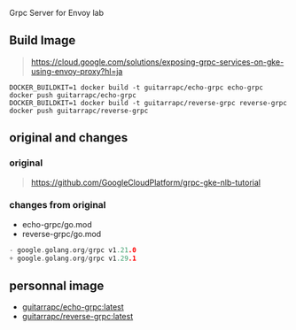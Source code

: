 Grpc Server for Envoy lab

## Build Image

> https://cloud.google.com/solutions/exposing-grpc-services-on-gke-using-envoy-proxy?hl=ja

```shell
DOCKER_BUILDKIT=1 docker build -t guitarrapc/echo-grpc echo-grpc
docker push guitarrapc/echo-grpc
DOCKER_BUILDKIT=1 docker build -t guitarrapc/reverse-grpc reverse-grpc
docker push guitarrapc/reverse-grpc
```

## original and changes

### original

> https://github.com/GoogleCloudPlatform/grpc-gke-nlb-tutorial


### changes from original

* echo-grpc/go.mod
* reverse-grpc/go.mod

```go
- google.golang.org/grpc v1.21.0
+ google.golang.org/grpc v1.29.1
```

## personnal image

* [guitarrapc/echo-grpc:latest](https://hub.docker.com/r/guitarrapc/echo-grpc)
* [guitarrapc/reverse-grpc:latest](https://hub.docker.com/r/guitarrapc/reverse-grpc)
